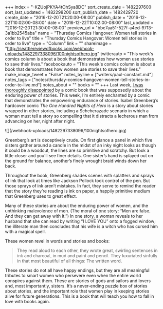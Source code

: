 +++
index = "-KZUojPKYA4tOhSya8DC"
sort_create_date = 1482297600
sort_last_updated = 1482298200
sort_publish_date = 1482429720
create_date = "2016-12-20T21:20:00-08:00"
publish_date = "2016-12-22T10:02:00-08:00"
date = "2016-12-22T10:02:00-08:00"
last_updated = "2016-12-20T21:30:00-08:00"
preview_url = "bbe7aa51-527f-a4ed-9713-3a1bb2545aba"
name = "Thursday Comics Hangover: Women tell stories in order to live"
title = "Thursday Comics Hangover: Women tell stories in order to live"
type = "Column"
link = ""
shareimage = "http://seattlereviewofbooks.com/webhook-uploads/1482297338096/100nightsofhero.jpg"
twitterauto = "This week's comics column is about a book that demonstrates how women use stories to save their lives."
facebookauto = "This week's comics column is about a book that demonstrates how women use stories to save their lives."
make_image_tweet = "False"
notes_byline = ["writers/paul-constant.md"]
notes_tags = ["notes/thursday-comics-hangover-women-tell-stories-in-order-to-live.md"]
notes_about = ""
books = ""
+++
Last week, [I was thoroughly disappointed]( http://www.seattlereviewofbooks.com/notes/2016/12/15/thursday-comics-hangover-a-library-full-of-empty-books/) by a comic book that was supposedly about the enduring power of stories. This week, I’m entirely enchanted by a comic that demonstrates the empowering endurance of stories. Isabel Greenberg’s hardcover comic *The One Hundred Nights of Hero* is a story about stories wrapped in other stories, including a Scheherazade scenario in which a woman must tell a story so compelling that it distracts a lecherous man from advancing on her, night after night. 

<p class="image-left">![](/webhook-uploads/1482297338096/100nightsofhero.jpg)</p>

Greenberg’s art is deceptively crude. On first glance a panel in which five sisters gather around a candle in the midst of an inky night looks as though it could be a woodcut, the lines are so primitive and scratchy. But look a little closer and you’ll see finer details. One sister’s hand is splayed out on the ground for balance, another’s finely wrought braid winds down her back. 

Throughout the book, Greenberg shades scenes with splatters and sprays of ink that look at times like Jackson Pollock took control of the pen. But those sprays of ink aren’t mistakes. In fact, they serve to remind the reader that the story they’re reading is ink on paper, a happily primitive medium that Greenberg uses to great effect.

Many of these stories are about the enduring power of women, and the unthinking malevolence of men. (The moral of one story: “Men are false. And they can get away with it.”) In one story, a woman reveals to her husband that she can read by writing “I LOVE YOU” onto a fogged window; the illiterate man then concludes that his wife is a witch who has cursed him with a magical spell. 

These women revel in words and stories and books:

<blockquote>They read aloud to each other, they wrote great, swirling sentences in ink and charcoal, in mud and paint and pencil. They luxuriated sinfully in that most beautiful of all things: The written word.</blockquote>

These stories do not all have happy endings, but they are all meaningful tributes to smart women who persevere even when the entire world conspires against them. These are stories of gods and sailors and lovers and, most importantly, sisters. It’s a never-ending puzzle box of stories about stories, and the important role that women play in keeping stories alive for future generations. This is a book that will teach you how to fall in love with books again.
